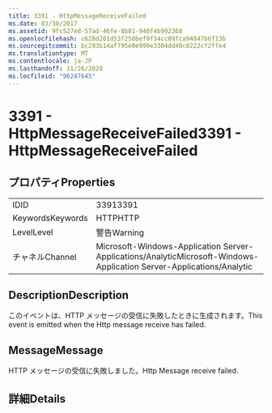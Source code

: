 ```yaml
---
title: 3391 - HttpMessageReceiveFailed
ms.date: 03/30/2017
ms.assetid: 9fc527ed-57ad-46fe-8b81-940f4b992368
ms.openlocfilehash: c628d201d53f250bef9f34cc89fca94847b6f13b
ms.sourcegitcommit: bc293b14af795e0e999e3304dd40c0222cf2ffe4
ms.translationtype: MT
ms.contentlocale: ja-JP
ms.lasthandoff: 11/26/2020
ms.locfileid: "96247645"
---
```

# <a name="3391---httpmessagereceivefailed"></a><span data-ttu-id="dc437-102">3391 - HttpMessageReceiveFailed</span><span class="sxs-lookup"><span data-stu-id="dc437-102">3391 - HttpMessageReceiveFailed</span></span>

## <a name="properties"></a><span data-ttu-id="dc437-103">プロパティ</span><span class="sxs-lookup"><span data-stu-id="dc437-103">Properties</span></span>  
  
|||  
|-|-|  
|<span data-ttu-id="dc437-104">ID</span><span class="sxs-lookup"><span data-stu-id="dc437-104">ID</span></span>|<span data-ttu-id="dc437-105">3391</span><span class="sxs-lookup"><span data-stu-id="dc437-105">3391</span></span>|  
|<span data-ttu-id="dc437-106">Keywords</span><span class="sxs-lookup"><span data-stu-id="dc437-106">Keywords</span></span>|<span data-ttu-id="dc437-107">HTTP</span><span class="sxs-lookup"><span data-stu-id="dc437-107">HTTP</span></span>|  
|<span data-ttu-id="dc437-108">Level</span><span class="sxs-lookup"><span data-stu-id="dc437-108">Level</span></span>|<span data-ttu-id="dc437-109">警告</span><span class="sxs-lookup"><span data-stu-id="dc437-109">Warning</span></span>|  
|<span data-ttu-id="dc437-110">チャネル</span><span class="sxs-lookup"><span data-stu-id="dc437-110">Channel</span></span>|<span data-ttu-id="dc437-111">Microsoft-Windows-Application Server-Applications/Analytic</span><span class="sxs-lookup"><span data-stu-id="dc437-111">Microsoft-Windows-Application Server-Applications/Analytic</span></span>|  
  
## <a name="description"></a><span data-ttu-id="dc437-112">Description</span><span class="sxs-lookup"><span data-stu-id="dc437-112">Description</span></span>  

 <span data-ttu-id="dc437-113">このイベントは、HTTP メッセージの受信に失敗したときに生成されます。</span><span class="sxs-lookup"><span data-stu-id="dc437-113">This event is emitted when the Http message receive has failed.</span></span>  
  
## <a name="message"></a><span data-ttu-id="dc437-114">Message</span><span class="sxs-lookup"><span data-stu-id="dc437-114">Message</span></span>  

 <span data-ttu-id="dc437-115">HTTP メッセージの受信に失敗しました。</span><span class="sxs-lookup"><span data-stu-id="dc437-115">Http Message receive failed.</span></span>  
  
## <a name="details"></a><span data-ttu-id="dc437-116">詳細</span><span class="sxs-lookup"><span data-stu-id="dc437-116">Details</span></span>
